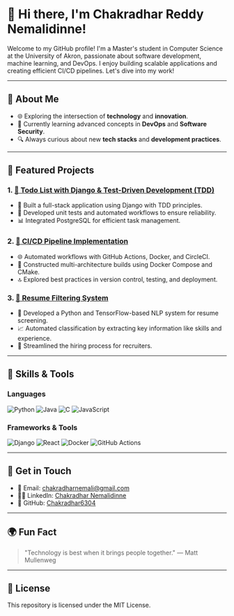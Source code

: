 # 👋 Hi there, I'm **Chakradhar Reddy Nemalidinne**!

Welcome to my GitHub profile! I'm a Master's student in Computer Science at the University of Akron, passionate about software development, machine learning, and DevOps. I enjoy building scalable applications and creating efficient CI/CD pipelines. Let's dive into my work!

---

## 🎨 About Me

- 🌐 Exploring the intersection of **technology** and **innovation**.
- 🌟 Currently learning advanced concepts in **DevOps** and **Software Security**.
- 🔍 Always curious about new **tech stacks** and **development practices**.

---

## 🚀 Featured Projects

### 1. [🌿 Todo List with Django & Test-Driven Development (TDD)](https://github.com/Chakradhar6304/To-do-List-Django)

- 🎨 Built a full-stack application using Django with TDD principles.
- 🔧 Developed unit tests and automated workflows to ensure reliability.
- 📊 Integrated PostgreSQL for efficient task management.

### 2. [🚜 CI/CD Pipeline Implementation](https://github.com/Chakradhar6304/ci-cd-pipeline)

- 🌐 Automated workflows with GitHub Actions, Docker, and CircleCI.
- 🔄 Constructed multi-architecture builds using Docker Compose and CMake.
- 🔝 Explored best practices in version control, testing, and deployment.

### 3. [🔧 Resume Filtering System](https://github.com/Chakradhar6304/resume-filtering-system)

- 🧬 Developed a Python and TensorFlow-based NLP system for resume screening.
- 📈 Automated classification by extracting key information like skills and experience.
- 🔄 Streamlined the hiring process for recruiters.

---

## 🔧 Skills & Tools

### Languages
![Python](https://img.shields.io/badge/-Python-3776AB?style=for-the-badge&logo=python&logoColor=white)
![Java](https://img.shields.io/badge/-Java-007396?style=for-the-badge&logo=java&logoColor=white)
![C](https://img.shields.io/badge/-C-A8B9CC?style=for-the-badge&logo=c&logoColor=white)
![JavaScript](https://img.shields.io/badge/-JavaScript-F7DF1E?style=for-the-badge&logo=javascript&logoColor=black)

### Frameworks & Tools
![Django](https://img.shields.io/badge/-Django-092E20?style=for-the-badge&logo=django&logoColor=white)
![React](https://img.shields.io/badge/-React-61DAFB?style=for-the-badge&logo=react&logoColor=black)
![Docker](https://img.shields.io/badge/-Docker-2496ED?style=for-the-badge&logo=docker&logoColor=white)
![GitHub Actions](https://img.shields.io/badge/-GitHub%20Actions-2088FF?style=for-the-badge&logo=github-actions&logoColor=white)

---

## 📩 Get in Touch

- 📧 Email: [chakradharnemali@gmail.com](mailto:chakradharnemali@gmail.com)
- 👨‍🎓 LinkedIn: [Chakradhar Nemalidinne](https://linkedin.com/in/chakradhar-n)
- 🔧 GitHub: [Chakradhar6304](https://github.com/Chakradhar6304)

---

## 🌍 Fun Fact

> "Technology is best when it brings people together." — Matt Mullenweg

---

## 📜 License

This repository is licensed under the MIT License.

